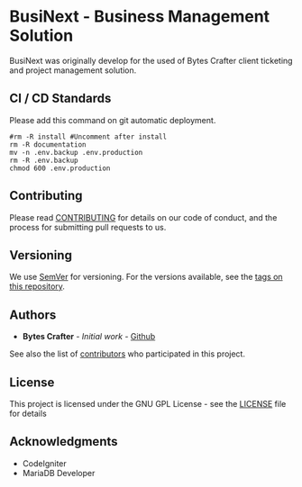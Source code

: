 # BusiNext - Business Management Solution

BusiNext was originally develop for the used of Bytes Crafter client ticketing and project management solution.

## CI / CD Standards

Please add this command on git automatic deployment.

```
#rm -R install #Uncomment after install
rm -R documentation
mv -n .env.backup .env.production
rm -R .env.backup
chmod 600 .env.production
```

## Contributing

Please read [CONTRIBUTING](CONTRIBUTING) for details on our code of conduct, and the process for submitting pull requests to us.

## Versioning

We use [SemVer](http://semver.org/) for versioning. For the versions available, see the [tags on this repository](https://github.com//BytesCrafter/BusiNext/tags). 

## Authors

* **Bytes Crafter** - *Initial work* - [Github](https://github.com/BytesCrafter)

See also the list of [contributors](https://github.com//BytesCrafter/BusiNext/graphs/contributors) who participated in this project.

## License

This project is licensed under the GNU GPL License - see the [LICENSE](LICENSE) file for details

## Acknowledgments

* CodeIgniter
* MariaDB Developer
